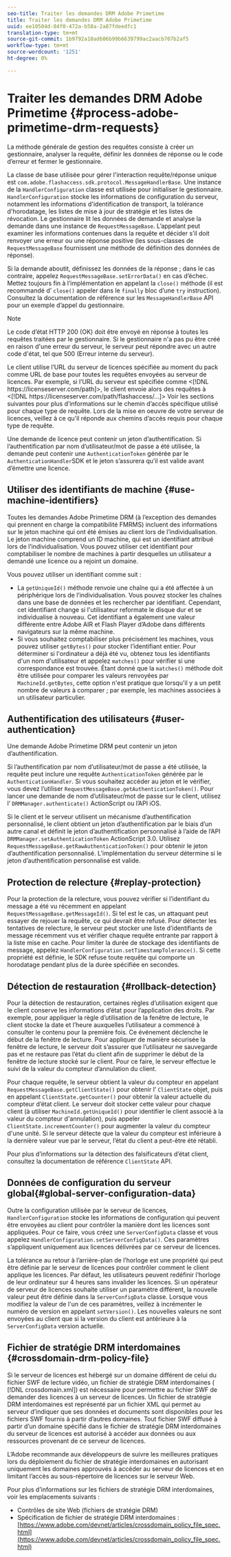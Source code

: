 ```yaml
---
seo-title: Traiter les demandes DRM Adobe Primetime
title: Traiter les demandes DRM Adobe Primetime
uuid: ee10504d-84f0-472a-b58a-2a87fdeedfc1
translation-type: tm+mt
source-git-commit: 1b9792a10ad606b99b6639799ac2aacb707b2af5
workflow-type: tm+mt
source-wordcount: '1251'
ht-degree: 0%

---
```



# Traiter les demandes DRM Adobe Primetime {#process-adobe-primetime-drm-requests}

La méthode générale de gestion des requêtes consiste à créer un gestionnaire, analyser la requête, définir les données de réponse ou le code d’erreur et fermer le gestionnaire.

La classe de base utilisée pour gérer l&#39;interaction requête/réponse unique est `com.adobe.flashaccess.sdk.protocol.MessageHandlerBase`. Une instance de la `HandlerConfiguration` classe est utilisée pour initialiser le gestionnaire. `HandlerConfiguration` stocke les informations de configuration du serveur, notamment les informations d&#39;identification de transport, la tolérance d&#39;horodatage, les listes de mise à jour de stratégie et les listes de révocation. Le gestionnaire lit les données de demande et analyse la demande dans une instance de `RequestMessageBase`. L’appelant peut examiner les informations contenues dans la requête et décider s’il doit renvoyer une erreur ou une réponse positive (les sous-classes de `RequestMessageBase` fournissent une méthode de définition des données de réponse).

Si la demande aboutit, définissez les données de la réponse ; dans le cas contraire, appelez `RequestMessageBase.setErrorData()` en cas d’échec. Mettez toujours fin à l’implémentation en appelant la `close()` méthode (il est recommandé d’ `close()` appeler dans le `finally` bloc d’une `try` instruction). Consultez la documentation de référence sur les `MessageHandlerBase` API pour un exemple d’appel du gestionnaire.

>[!NOTE]
>
>Le code d’état HTTP 200 (OK) doit être envoyé en réponse à toutes les requêtes traitées par le gestionnaire. Si le gestionnaire n&#39;a pas pu être créé en raison d&#39;une erreur du serveur, le serveur peut répondre avec un autre code d&#39;état, tel que 500 (Erreur interne du serveur).

Le client utilise l’URL du serveur de licences spécifiée au moment du pack comme URL de base pour toutes les requêtes envoyées au serveur de licences. Par exemple, si l’URL du serveur est spécifiée comme &lt;[!DNL ht<span></span>tps://licenseserver.com/path]>, le client envoie alors des requêtes à &lt;[!DNL ht<span></span>tps://licenseserver.com/path/flashaccess/...]> Voir les sections suivantes pour plus d’informations sur le chemin d’accès spécifique utilisé pour chaque type de requête. Lors de la mise en oeuvre de votre serveur de licences, veillez à ce qu’il réponde aux chemins d’accès requis pour chaque type de requête.

Une demande de licence peut contenir un jeton d’authentification. Si l’authentification par nom d’utilisateur/mot de passe a été utilisée, la demande peut contenir une `AuthenticationToken` générée par le `AuthenticationHandler`SDK et le jeton s’assurera qu’il est valide avant d’émettre une licence.

## Utiliser des identifiants de machine {#use-machine-identifiers}

Toutes les demandes Adobe Primetime DRM (à l’exception des demandes qui prennent en charge la compatibilité FMRMS) incluent des informations sur le jeton machine qui ont été émises au client lors de l’individualisation. Le jeton machine comprend un ID machine, qui est un identifiant attribué lors de l’individualisation. Vous pouvez utiliser cet identifiant pour comptabiliser le nombre de machines à partir desquelles un utilisateur a demandé une licence ou a rejoint un domaine.

Vous pouvez utiliser un identifiant comme suit :

* La `getUniqueId()` méthode renvoie une chaîne qui a été affectée à un périphérique lors de l’individualisation. Vous pouvez stocker les chaînes dans une base de données et les rechercher par identifiant. Cependant, cet identifiant change si l&#39;utilisateur reformate le disque dur et se individualise à nouveau. Cet identifiant a également une valeur différente entre Adobe AIR et Flash Player d’Adobe dans différents navigateurs sur la même machine.
* Si vous souhaitez comptabiliser plus précisément les machines, vous pouvez utiliser `getBytes()` pour stocker l’identifiant entier. Pour déterminer si l&#39;ordinateur a déjà été vu, obtenez tous les identifiants d&#39;un nom d&#39;utilisateur et appelez `matches()` pour vérifier si une correspondance est trouvée. Étant donné que la `matches()` méthode doit être utilisée pour comparer les valeurs renvoyées par `MachineId.getBytes`, cette option n&#39;est pratique que lorsqu&#39;il y a un petit nombre de valeurs à comparer ; par exemple, les machines associées à un utilisateur particulier.

## Authentification des utilisateurs {#user-authentication}

Une demande Adobe Primetime DRM peut contenir un jeton d’authentification.

Si l’authentification par nom d’utilisateur/mot de passe a été utilisée, la requête peut inclure une requête `AuthenticationToken` générée par le `AuthenticationHandler`. Si vous souhaitez accéder au jeton et le vérifier, vous devez l’utiliser `RequestMessageBase.getAuthenticationToken()`. Pour lancer une demande de nom d’utilisateur/mot de passe sur le client, utilisez l’ `DRMManager.authenticate()` ActionScript ou l’API iOS.

Si le client et le serveur utilisent un mécanisme d’authentification personnalisé, le client obtient un jeton d’authentification par le biais d’un autre canal et définit le jeton d’authentification personnalisé à l’aide de l’API `DRMManager.setAuthenticationToken` ActionScript 3.0. Utilisez `RequestMessageBase.getRawAuthenticationToken()` pour obtenir le jeton d’authentification personnalisé. L’implémentation du serveur détermine si le jeton d’authentification personnalisé est valide.

## Protection de relecture {#replay-protection}

Pour la protection de la relecture, vous pouvez vérifier si l’identifiant du message a été vu récemment en appelant `RequestMessageBase.getMessageId()`. Si tel est le cas, un attaquant peut essayer de rejouer la requête, ce qui devrait être refusé. Pour détecter les tentatives de relecture, le serveur peut stocker une liste d’identifiants de message récemment vus et vérifier chaque requête entrante par rapport à la liste mise en cache. Pour limiter la durée de stockage des identifiants de message, appelez `HandlerConfiguration.setTimestampTolerance()`. Si cette propriété est définie, le SDK refuse toute requête qui comporte un horodatage pendant plus de la durée spécifiée en secondes.

## Détection de restauration {#rollback-detection}

Pour la détection de restauration, certaines règles d’utilisation exigent que le client conserve les informations d’état pour l’application des droits. Par exemple, pour appliquer la règle d’utilisation de la fenêtre de lecture, le client stocke la date et l’heure auxquelles l’utilisateur a commencé à consulter le contenu pour la première fois. Ce événement déclenche le début de la fenêtre de lecture. Pour appliquer de manière sécurisée la fenêtre de lecture, le serveur doit s’assurer que l’utilisateur ne sauvegarde pas et ne restaure pas l’état du client afin de supprimer le début de la fenêtre de lecture stocké sur le client. Pour ce faire, le serveur effectue le suivi de la valeur du compteur d’annulation du client.

Pour chaque requête, le serveur obtient la valeur du compteur en appelant `RequestMessageBase.getClientState()` pour obtenir l’ `ClientState` objet, puis en appelant `ClientState.getCounter()` pour obtenir la valeur actuelle du compteur d’état client. Le serveur doit stocker cette valeur pour chaque client (à utiliser `MachineId.getUniqueId()` pour identifier le client associé à la valeur du compteur d&#39;annulation), puis appeler `ClientState.incrementCounter()` pour augmenter la valeur du compteur d&#39;une unité. Si le serveur détecte que la valeur du compteur est inférieure à la dernière valeur vue par le serveur, l’état du client a peut-être été rétabli.

Pour plus d’informations sur la détection des falsificateurs d’état client, consultez la documentation de référence `ClientState` API.

## Données de configuration du serveur global{#global-server-configuration-data}

Outre la configuration utilisée par le serveur de licences, `HandlerConfiguration` stocke les informations de configuration qui peuvent être envoyées au client pour contrôler la manière dont les licences sont appliquées. Pour ce faire, vous créez une `ServerConfigData` classe et vous appelez `HandlerConfiguration.setServerConfigData()`. Ces paramètres s’appliquent uniquement aux licences délivrées par ce serveur de licences.

La tolérance au retour à l’arrière-plan de l’horloge est une propriété qui peut être définie par le serveur de licences pour contrôler comment le client applique les licences. Par défaut, les utilisateurs peuvent redéfinir l’horloge de leur ordinateur sur 4 heures sans invalider les licences. Si un opérateur de serveur de licences souhaite utiliser un paramètre différent, la nouvelle valeur peut être définie dans la `ServerConfigData` classe. Lorsque vous modifiez la valeur de l&#39;un de ces paramètres, veillez à incrémenter le numéro de version en appelant `setVersion()`. Les nouvelles valeurs ne sont envoyées au client que si la version du client est antérieure à la `ServerConfigData` version actuelle.

## Fichier de stratégie DRM interdomaines {#crossdomain-drm-policy-file}

Si le serveur de licences est hébergé sur un domaine différent de celui du fichier SWF de lecture vidéo, un fichier de stratégie DRM interdomaines ( [!DNL crossdomain.xml]) est nécessaire pour permettre au fichier SWF de demander des licences à un serveur de licences. Un fichier de stratégie DRM interdomaines est représenté par un fichier XML qui permet au serveur d’indiquer que ses données et documents sont disponibles pour les fichiers SWF fournis à partir d’autres domaines. Tout fichier SWF diffusé à partir d’un domaine spécifié dans le fichier de stratégie DRM interdomaines du serveur de licences est autorisé à accéder aux données ou aux ressources provenant de ce serveur de licences.

L’Adobe recommande aux développeurs de suivre les meilleures pratiques lors du déploiement du fichier de stratégie interdomaines en autorisant uniquement les domaines approuvés à accéder au serveur de licences et en limitant l’accès au sous-répertoire de licences sur le serveur Web.

Pour plus d’informations sur les fichiers de stratégie DRM interdomaines, voir les emplacements suivants :

* Contrôles de site Web (fichiers de stratégie DRM)
* Spécification de fichier de stratégie DRM interdomaines : [https://www.adobe.com/devnet/articles/crossdomain_policy_file_spec.html](https://www.adobe.com/devnet/articles/crossdomain_policy_file_spec.html)